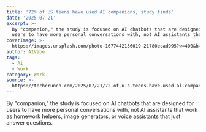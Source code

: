 ```yaml
---
title: '72% of US teens have used AI companions, study finds'
date: '2025-07-21'
excerpt: >-
  By "companion," the study is focused on AI chatbots that are designed for
  users to have more personal conversations with, not AI assistants that work...
coverImage: >-
  https://images.unsplash.com/photo-1677442136019-21780ecad995?w=400&h=200&fit=crop&auto=format
author: AIVibe
tags:
  - Ai
  - Work
category: Work
source: >-
  https://techcrunch.com/2025/07/21/72-of-u-s-teens-have-used-ai-companions-study-finds/
---
```

By "companion," the study is focused on AI chatbots that are designed for users to have more personal conversations with, not AI assistants that work as homework helpers, image generators, or voice assistants that just answer questions.
